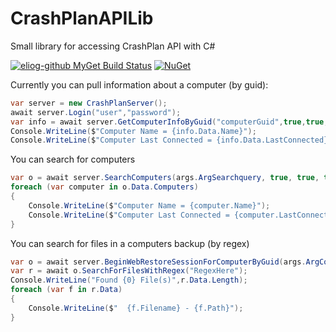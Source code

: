 # CrashPlanAPILib
Small library for accessing CrashPlan API with C#

[![eliog-github MyGet Build Status](https://www.myget.org/BuildSource/Badge/eliog-github?identifier=e775bd65-7d4c-4634-aec7-9a076d955770)](https://www.myget.org/)
[![NuGet](https://img.shields.io/nuget/v/CrashPlanAPILib.svg?maxAge=2592000?style=flat-square)]()

Currently you can pull information about a computer (by guid):

``` c#
var server = new CrashPlanServer();
await server.Login("user","password");
var info = await server.GetComputerInfoByGuid("computerGuid",true,true,true);
Console.WriteLine($"Computer Name = {info.Data.Name}");
Console.WriteLine($"Computer Last Connected = {info.Data.LastConnected}");
```

You can search for computers 
``` c#
var o = await server.SearchComputers(args.ArgSearchquery, true, true, true);
foreach (var computer in o.Data.Computers)
{
    Console.WriteLine($"Computer Name = {computer.Name}");
    Console.WriteLine($"Computer Last Connected = {computer.LastConnected}");
}
```

You can search for files in a computers backup (by regex)
``` c#
var o = await server.BeginWebRestoreSessionForComputerByGuid(args.ArgComputerguid);
var r = await o.SearchForFilesWithRegex("RegexHere");
Console.WriteLine("Found {0} File(s)",r.Data.Length);
foreach (var f in r.Data)
{
    Console.WriteLine($"  {f.Filename} - {f.Path}");
}
```
